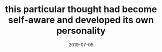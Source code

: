 ---
title: "this particular thought had become self-aware and developed its own personality"
date: 2019-07-05
type: fragment
tags:
  - self-awareness
  - fragment
  - Lofty Thoughts
---